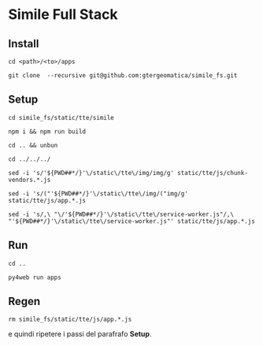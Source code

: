 # Simile Full Stack

## Install

`cd <path>/<to>/apps`

`git clone  --recursive git@github.com:gtergeomatica/simile_fs.git`

## Setup

`cd simile_fs/static/tte/simile`

`npm i && npm run build`

`cd .. && unbun`

`cd ../../../`

`sed -i 's/'${PWD##*/}'\/static\/tte\/img/img/g' static/tte/js/chunk-vendors.*.js`

`sed -i 's/("'${PWD##*/}'\/static\/tte\/img/("img/g' static/tte/js/app.*.js`

`sed -i 's/,\ "\/'${PWD##*/}'\/static\/tte\/service-worker.js"/,\ "'${PWD##*/}'\/static\/tte\/service-worker.js"' static/tte/js/app.*.js`

## Run

`cd ..`

`py4web run apps`

## Regen

`rm simile_fs/static/tte/js/app.*.js`

e quindi ripetere i passi del parafrafo **Setup**.
